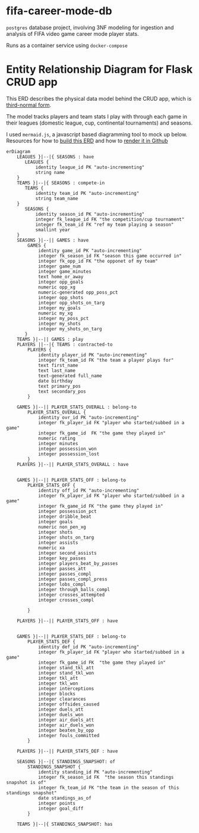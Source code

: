 # fifa-career-mode-db
`postgres` database project, involving 3NF modeling for ingestion and analysis of FIFA video game career mode player stats.
 
 Runs as a container service using `docker-compose`
 

# Entity Relationship Diagram for Flask CRUD app

This ERD describes the physical data model behind the CRUD app, which is [third-normal form](https://en.wikipedia.org/wiki/Third_normal_form). 

The model tracks players and team stats I play with through each game in their leagues (domestic league, cup, continental tournaments) and seasons.

I used `mermaid.js`, a javascript based diagramming tool to mock up below. Resources for how to [build this ERD](https://mermaid-js.github.io/mermaid/#/entityRelationshipDiagram) and how to [render it in Github](https://github.blog/2022-02-14-include-diagrams-markdown-files-mermaid/)
 
```mermaid
erDiagram
    LEAGUES }|--|{ SEASONS : have
       LEAGUES {
           identity league_id PK "auto-incrementing"
           string name
    }
    TEAMS }|--|{ SEASONS : compete-in
       TEAMS {
           identity team_id PK "auto-incrementing"
           string team_name
    }
       SEASONS {
           identity season_id PK "auto-incrementing"
           integer fk_league_id FK "the competition/cup tournament"
           integer fk_team_id FK "ref my team playing a season"
           smallint year
    }
    SEASONS }|--|| GAMES : have
        GAMES {
            identity game_id PK "auto-incrementing"
            integer fk_season_id FK "season this game occurred in"
            integer fk_opp_id FK "the opponet of my team"
            integer game_num
            integer game_minutes
            text home_or_away
            integer opp_goals
            numeric opp_xg
            numeric-generated opp_poss_pct
            integer opp_shots
            integer opp_shots_on_targ
            integer my_goals
            numeric my_xg
            integer my_poss_pct
            integer my_shots
            integer my_shots_on_targ
       }
    TEAMS }|--|| GAMES : play
    PLAYERS ||--|{ TEAMS : contracted-to
        PLAYERS {
            identity player_id PK "auto-incrementing"
            integer fk_team_id FK "the team a player plays for"
            text first_name
            text last_name
            text-generated full_name
            date birthday
            text primary_pos
            text secondary_pos
        }
    
    GAMES }|--|| PLAYER_STATS_OVERALL : belong-to
        PLAYER_STATS_OVERALL {
            identity ovr_id PK "auto-incrementing"
            integer fk_player_id FK "player who started/subbed in a game"
            integer fk_game_id  FK "the game they played in"
            numeric rating
            integer minutes
            integer possession_won
            integer possession_lost
        }
    PLAYERS }|--|| PLAYER_STATS_OVERALL : have
 
 
    GAMES }|--|| PLAYER_STATS_OFF : belong-to
        PLAYER_STATS_OFF {
            identity off_id PK "auto-incrementing"
            integer fk_player_id FK "player who started/subbed in a game"
            integer fk_game_id FK "the game they played in"
            integer possession_pct
            integer dribble_beat
            integer goals
            numeric non_pen_xg
            integer shots
            integer shots_on_targ
            integer assists
            numeric xa
            integer second_assists
            integer key_passes
            integer players_beat_by_passes
            integer passes_att
            integer passes_compl
            integer passes_compl_press
            integer lobs_compl
            integer through_balls_compl
            integer crosses_attempted
            integer crosses_compl
            
        }
 
    PLAYERS }|--|| PLAYER_STATS_OFF : have
 
 
    GAMES }|--|| PLAYER_STATS_DEF : belong-to
        PLAYER_STATS_DEF {
            identity def_id PK "auto-incrementing"
            integer fk_player_id FK "player who started/subbed in a game"
            integer fk_game_id FK  "the game they played in"
            integer stand_tkl_att
            integer stand_tkl_won
            integer tkl_att
            integer tkl_won
            integer interceptions
            integer blocks
            integer clearances
            integer offsides_caused
            integer duels_att
            integer duels_won
            integer air_duels_att
            integer air_duels_won
            integer beaten_by_opp
            integer fouls_committed            
        }
 
    PLAYERS }|--|| PLAYER_STATS_DEF : have

    SEASONS }|--|{ STANDINGS_SNAPSHOT: of
        STANDINGS_SNAPSHOT {
            identity standing_id PK "auto-incrementing"
            integer fk_season_id FK  "the season this standings snapshot is of"
            integer fk_team_id FK "the team in the season of this standings snapshot"
            date standings_as_of
            integer points
            integer goal_diff
        }
    
    TEAMS }|--|{ STANDINGS_SNAPSHOT: has

```
